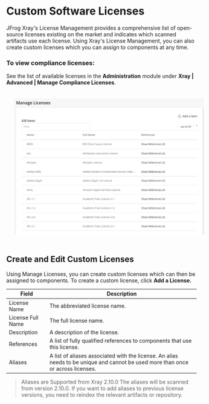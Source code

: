 # Custom Software Licenses
JFrog Xray's License Management provides a comprehensive list of open-source licenses existing on the market and indicates which scanned artifacts use each license. Using Xray's License Management, you can also create custom licenses which you can assign to components at any time.

### To view compliance licenses:
See the list of available licenses in the **Administration** module under **Xray | Advanced | Manage Compliance Licenses**.

<img src="../../.gitbook/assets/custom-license-image.png" alt="Custom License" style="margin: 20px">

## Create and Edit Custom Licenses

Using Manage Licenses, you can create custom licenses which can then be assigned to components. To create a custom license, click **Add a License.**

| **Field**               | **Description**                                                                                        |
|-------------------------|--------------------------------------------------------------------------------------------------------|
| License Name            | The abbreviated license name.                                                                          |
| License Full Name       | The full license name.                                                                                 |
| Description             | A description of the license.                                                                          |
| References              | A list of fully qualified references to components that use this license.                               |
| Aliases                 | A list of aliases associated with the license. An alias needs to be unique and cannot be used more than once or across licenses. |

> Aliases are Supported from Xray 2.10.0
>The aliases will be scanned from version 2.10.0. If you want to add aliases to previous license versions, you need to reindex the relevant artifacts or repository.